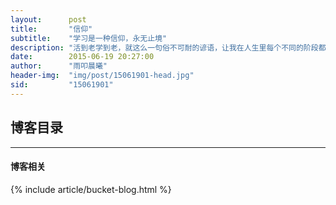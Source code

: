 ```yaml
---
layout:      post
title:       "信仰"
subtitle:    "学习是一种信仰，永无止境"
description: "活到老学到老，就这么一句俗不可耐的谚语，让我在人生里每个不同的阶段都感受到了不同的含义"
date:        2015-06-19 20:27:00
author:      "雨叩晨曦"
header-img:  "img/post/15061901-head.jpg"
sid:         "15061901"
---
```


## 博客目录

---

#### 博客相关

{% include article/bucket-blog.html %}

